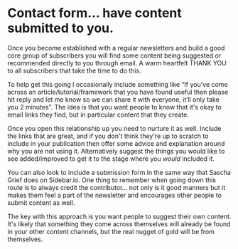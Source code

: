 # Contact form… have content submitted to you.

Once you become established with a regular newsletters and build a good core group of subscribers you will find some content being suggested or recommended directly to you through email. A warm heartfelt THANK YOU to all subscribers that take the time to do this.

To help get this going I occasionally include something like “If you’ve come across an article/tutorial/framework that you have found useful then please hit reply and let me know so we can share it with everyone, it’ll only take you 2 minutes”. The idea is that you want people to know that it's okay to email links they find, but in particular content that they create.

Once you open this relationship up you need to nurture it as well. Include the links that are great, and if you don't think they're up to scratch to include in your publication then offer some advice and explanation around why you are not using it. Alternatively suggest the things you would like to see added/improved to get it to the stage where you _would_ included it.

You can also look to include a submission form in the same way that Sascha Grief does on Sidebar.io. One thing to remember when going down this route is to always credit the contributor… not only is it good manners but it makes them feel a part of the newsletter and encourages other people to submit content as well.

The key with this approach is you want people to suggest their own content. It's likely that something they come across themselves will already be found in your other content channels, but the real nugget of gold will be from themselves.

